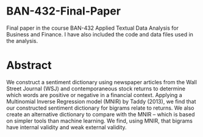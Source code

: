 # BAN-432-Final-Paper

Final paper in the course BAN-432 Applied Textual Data Analysis for Business and Finance. I have also included the code and data files used in the analysis.

# Abstract
We construct a sentiment dictionary using newspaper articles from the Wall Street Journal (WSJ) and contemporaneous stock returns to determine which words are positive or negative in a financial context. Applying a Multinomial Inverse Regression model (MNIR) by Taddy (2013), we find that our constructed sentiment dictionary for bigrams relate to returns. We also create an alternative dictionary to compare with the MNIR – which is based on simpler tools than machine learning. We find, using MNIR, that bigrams have internal validity and weak external validity.
